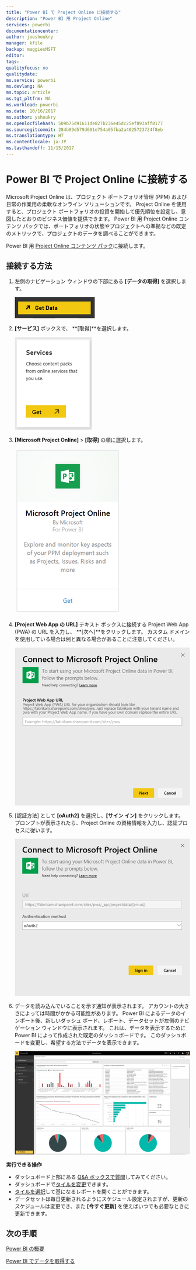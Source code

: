 ```yaml
---
title: "Power BI で Project Online に接続する"
description: "Power BI 用 Project Online"
services: powerbi
documentationcenter: 
author: joeshoukry
manager: kfile
backup: maggiesMSFT
editor: 
tags: 
qualityfocus: no
qualitydate: 
ms.service: powerbi
ms.devlang: NA
ms.topic: article
ms.tgt_pltfrm: NA
ms.workload: powerbi
ms.date: 10/16/2017
ms.author: yshoukry
ms.openlocfilehash: 509b75d91611de827b236e45dc25ef893aff8177
ms.sourcegitcommit: 284b09d579d601e754a05fba2a4025723724f8eb
ms.translationtype: HT
ms.contentlocale: ja-JP
ms.lasthandoff: 11/15/2017
---
```

# <a name="connect-to-project-online-with-power-bi"></a>Power BI で Project Online に接続する
Microsoft Project Online は、プロジェクト ポートフォリオ管理 (PPM) および日常の作業用の柔軟なオンライン ソリューションです。 Project Online を使用すると、プロジェクト ポートフォリオの投資を開始して優先順位を設定し、意図したとおりのビジネス価値を提供できます。 Power BI 用 Project Online コンテンツ パックでは、ポートフォリオの状態やプロジェクトへの準拠などの既定のメトリックで、プロジェクトのデータを調べることができます。

Power BI 用 [Project Online コンテンツ パック](https://app.powerbi.com/getdata/services/project-online)に接続します。

## <a name="how-to-connect"></a>接続する方法
1. 左側のナビゲーション ウィンドウの下部にある **[データの取得]** を選択します。
   
    ![](media/service-connect-to-project-online/getdata.png)
2. **[サービス]** ボックスで、 **[取得]**を選択します。
   
   ![](media/service-connect-to-project-online/services.png)
3. **[Microsoft Project Online]** \> **[取得]** の順に選択します。
   
   ![](media/service-connect-to-project-online/mproject.png)
4. **[Project Web App の URL]** テキスト ボックスに接続する Project Web App (PWA) の URL を入力し、 **[次へ]**をクリックします。 カスタム ドメインを使用している場合は例と異なる場合があることに注意してください。
   
    ![](media/service-connect-to-project-online/params.png)
5. [認証方法] として **[oAuth2]** を選択し、**[サイン イン]** をクリックします。 プロンプトが表示されたら、Project Online の資格情報を入力し、認証プロセスに従います。
   
    ![](media/service-connect-to-project-online/creds.png)
6. データを読み込んでいることを示す通知が表示されます。 アカウントの大きさによっては時間がかかる可能性があります。 Power BI によるデータのインポート後、新しいダッシュ ボード、レポート、データセットが左側のナビゲーション ウィンドウに表示されます。 これは、データを表示するために Power BI によって作成された既定のダッシュボードです。 このダッシュボードを変更し、希望する方法でデータを表示できます。
   
   ![](media/service-connect-to-project-online/dashboard2.png)

**実行できる操作**

* ダッシュボード上部にある [Q&A ボックスで質問](service-q-and-a.md)してみてください。
* ダッシュボードで[タイルを変更](service-dashboard-edit-tile.md)できます。
* [タイルを選択](service-dashboard-tiles.md)して基になるレポートを開くことができます。
* データセットは毎日更新されるようにスケジュール設定されますが、更新のスケジュールは変更でき、また **[今すぐ更新]** を使えばいつでも必要なときに更新できます。

## <a name="next-steps"></a>次の手順
[Power BI の概要](service-get-started.md)

[Power BI でデータを取得する](service-get-data.md)

